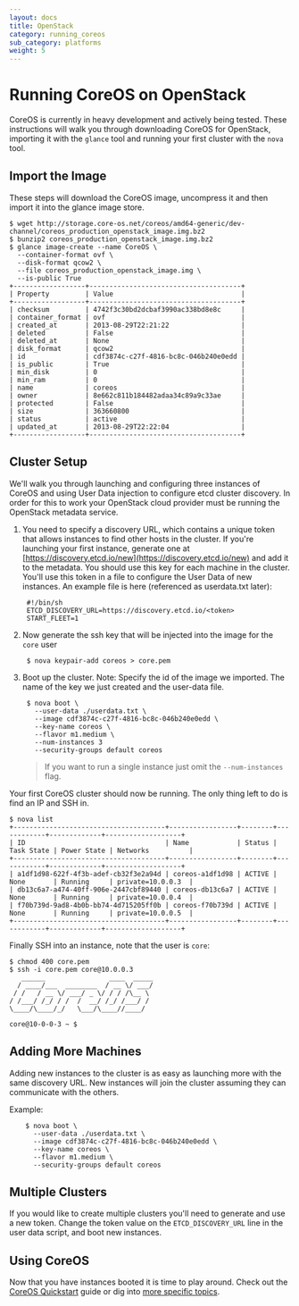 ```yaml
---
layout: docs
title: OpenStack
category: running_coreos
sub_category: platforms
weight: 5
---
```


# Running CoreOS on OpenStack

CoreOS is currently in heavy development and actively being tested.  These
instructions will walk you through downloading CoreOS for OpenStack, importing
it with the `glance` tool and running your first cluster with the `nova` tool.

## Import the Image

These steps will download the CoreOS image, uncompress it and then import it
into the glance image store.

```
$ wget http://storage.core-os.net/coreos/amd64-generic/dev-channel/coreos_production_openstack_image.img.bz2
$ bunzip2 coreos_production_openstack_image.img.bz2
$ glance image-create --name CoreOS \
  --container-format ovf \
  --disk-format qcow2 \
  --file coreos_production_openstack_image.img \
  --is-public True
+------------------+--------------------------------------+
| Property         | Value                                |
+------------------+--------------------------------------+
| checksum         | 4742f3c30bd2dcbaf3990ac338bd8e8c     |
| container_format | ovf                                  |
| created_at       | 2013-08-29T22:21:22                  |
| deleted          | False                                |
| deleted_at       | None                                 |
| disk_format      | qcow2                                |
| id               | cdf3874c-c27f-4816-bc8c-046b240e0edd |
| is_public        | True                                 |
| min_disk         | 0                                    |
| min_ram          | 0                                    |
| name             | coreos                               |
| owner            | 8e662c811b184482adaa34c89a9c33ae     |
| protected        | False                                |
| size             | 363660800                            |
| status           | active                               |
| updated_at       | 2013-08-29T22:22:04                  |
+------------------+--------------------------------------+
```

## Cluster Setup

We'll walk you through launching and configuring three instances of CoreOS and
using User Data injection to configure etcd cluster discovery. In order for this
to work your OpenStack cloud provider must be running the OpenStack metadata
service.

1. You need to specify a discovery URL, which contains a unique token that allows
   instances to find other hosts in the cluster. If you're launching your first
   instance, generate one at [https://discovery.etcd.io/new](https://discovery.etcd.io/new)
   and add it to the metadata. You should use this key for each machine in the
   cluster. You'll use this token in a file to configure the User Data of new
   instances. An example file is here (referenced as userdata.txt later):

        #!/bin/sh
        ETCD_DISCOVERY_URL=https://discovery.etcd.io/<token>
        START_FLEET=1

2. Now generate the ssh key that will be injected into the image for the `core`
   user

        $ nova keypair-add coreos > core.pem

3. Boot up the cluster.
   Note: Specify the id of the image we imported. The name of the key we just
   created and the user-data file.

        $ nova boot \
          --user-data ./userdata.txt \
          --image cdf3874c-c27f-4816-bc8c-046b240e0edd \
          --key-name coreos \
          --flavor m1.medium \
          --num-instances 3
          --security-groups default coreos

    > If you want to run a single instance just omit the `--num-instances` flag.

Your first CoreOS cluster should now be running. The only thing left to do is
find an IP and SSH in.

```
$ nova list
+--------------------------------------+-----------------+--------+------------+-------------+-------------------+
| ID                                   | Name            | Status | Task State | Power State | Networks          |
+--------------------------------------+-----------------+--------+------------+-------------+-------------------+
| a1df1d98-622f-4f3b-adef-cb32f3e2a94d | coreos-a1df1d98 | ACTIVE | None       | Running     | private=10.0.0.3  |
| db13c6a7-a474-40ff-906e-2447cbf89440 | coreos-db13c6a7 | ACTIVE | None       | Running     | private=10.0.0.4  |
| f70b739d-9ad8-4b0b-bb74-4d715205ff0b | coreos-f70b739d | ACTIVE | None       | Running     | private=10.0.0.5  |
+--------------------------------------+-----------------+--------+------------+-------------+-------------------+
```

Finally SSH into an instance, note that the user is `core`:

```
$ chmod 400 core.pem
$ ssh -i core.pem core@10.0.0.3
   ______                ____  _____
  / ____/___  ________  / __ \/ ___/
 / /   / __ \/ ___/ _ \/ / / /\__ \
/ /___/ /_/ / /  /  __/ /_/ /___/ /
\____/\____/_/   \___/\____//____/

core@10-0-0-3 ~ $
```

## Adding More Machines

Adding new instances to the cluster is as easy as launching more with the same 
discovery URL. New instances will join the cluster assuming they can communicate 
with the others.

Example:

        $ nova boot \
          --user-data ./userdata.txt \
          --image cdf3874c-c27f-4816-bc8c-046b240e0edd \
          --key-name coreos \
          --flavor m1.medium \
          --security-groups default coreos

## Multiple Clusters

If you would like to create multiple clusters you'll need to generate and use a
new token. Change the token value on the `ETCD_DISCOVERY_URL` line in the user
data script, and boot new instances.

## Using CoreOS

Now that you have instances booted it is time to play around.
Check out the [CoreOS Quickstart]({{site.url}}/docs/quickstart) guide or dig into [more specific topics]({{site.url}}/docs).

